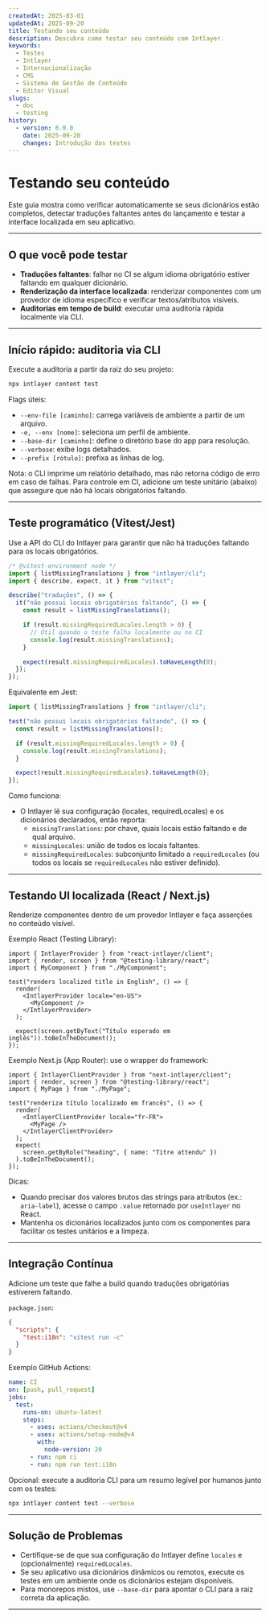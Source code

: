 ```yaml
---
createdAt: 2025-03-01
updatedAt: 2025-09-20
title: Testando seu conteúdo
description: Descubra como testar seu conteúdo com Intlayer.
keywords:
  - Testes
  - Intlayer
  - Internacionalização
  - CMS
  - Sistema de Gestão de Conteúdo
  - Editor Visual
slugs:
  - doc
  - testing
history:
  - version: 6.0.0
    date: 2025-09-20
    changes: Introdução dos testes
---
```


# Testando seu conteúdo

Este guia mostra como verificar automaticamente se seus dicionários estão completos, detectar traduções faltantes antes do lançamento e testar a interface localizada em seu aplicativo.

---

## O que você pode testar

- **Traduções faltantes**: falhar no CI se algum idioma obrigatório estiver faltando em qualquer dicionário.
- **Renderização da interface localizada**: renderizar componentes com um provedor de idioma específico e verificar textos/atributos visíveis.
- **Auditorias em tempo de build**: executar uma auditoria rápida localmente via CLI.

---

## Início rápido: auditoria via CLI

Execute a auditoria a partir da raiz do seu projeto:

```bash
npx intlayer content test
```

Flags úteis:

- `--env-file [caminho]`: carrega variáveis de ambiente a partir de um arquivo.
- `-e, --env [nome]`: seleciona um perfil de ambiente.
- `--base-dir [caminho]`: define o diretório base do app para resolução.
- `--verbose`: exibe logs detalhados.
- `--prefix [rótulo]`: prefixa as linhas de log.

Nota: o CLI imprime um relatório detalhado, mas não retorna código de erro em caso de falhas. Para controle em CI, adicione um teste unitário (abaixo) que assegure que não há locais obrigatórios faltando.

---

## Teste programático (Vitest/Jest)

Use a API do CLI do Intlayer para garantir que não há traduções faltando para os locais obrigatórios.

```ts fileName=i18n.test.ts
/* @vitest-environment node */
import { listMissingTranslations } from "intlayer/cli";
import { describe, expect, it } from "vitest";

describe("traduções", () => {
  it("não possui locais obrigatórios faltando", () => {
    const result = listMissingTranslations();

    if (result.missingRequiredLocales.length > 0) {
      // Útil quando o teste falha localmente ou no CI
      console.log(result.missingTranslations);
    }

    expect(result.missingRequiredLocales).toHaveLength(0);
  });
});
```

Equivalente em Jest:

```ts fileName=i18n.test.ts
import { listMissingTranslations } from "intlayer/cli";

test("não possui locais obrigatórios faltando", () => {
  const result = listMissingTranslations();

  if (result.missingRequiredLocales.length > 0) {
    console.log(result.missingTranslations);
  }

  expect(result.missingRequiredLocales).toHaveLength(0);
});
```

Como funciona:

- O Intlayer lê sua configuração (locales, requiredLocales) e os dicionários declarados, então reporta:
  - `missingTranslations`: por chave, quais locais estão faltando e de qual arquivo.
  - `missingLocales`: união de todos os locais faltantes.
  - `missingRequiredLocales`: subconjunto limitado a `requiredLocales` (ou todos os locais se `requiredLocales` não estiver definido).

---

## Testando UI localizada (React / Next.js)

Renderize componentes dentro de um provedor Intlayer e faça asserções no conteúdo visível.

Exemplo React (Testing Library):

```tsx
import { IntlayerProvider } from "react-intlayer/client";
import { render, screen } from "@testing-library/react";
import { MyComponent } from "./MyComponent";

test("renders localized title in English", () => {
  render(
    <IntlayerProvider locale="en-US">
      <MyComponent />
    </IntlayerProvider>
  );

  expect(screen.getByText("Título esperado em inglês")).toBeInTheDocument();
});
```

Exemplo Next.js (App Router): use o wrapper do framework:

```tsx
import { IntlayerClientProvider } from "next-intlayer/client";
import { render, screen } from "@testing-library/react";
import { MyPage } from "./MyPage";

test("renderiza título localizado em francês", () => {
  render(
    <IntlayerClientProvider locale="fr-FR">
      <MyPage />
    </IntlayerClientProvider>
  );
  expect(
    screen.getByRole("heading", { name: "Titre attendu" })
  ).toBeInTheDocument();
});
```

Dicas:

- Quando precisar dos valores brutos das strings para atributos (ex.: `aria-label`), acesse o campo `.value` retornado por `useIntlayer` no React.
- Mantenha os dicionários localizados junto com os componentes para facilitar os testes unitários e a limpeza.

---

## Integração Contínua

Adicione um teste que falhe a build quando traduções obrigatórias estiverem faltando.

`package.json`:

```json
{
  "scripts": {
    "test:i18n": "vitest run -c"
  }
}
```

Exemplo GitHub Actions:

```yaml
name: CI
on: [push, pull_request]
jobs:
  test:
    runs-on: ubuntu-latest
    steps:
      - uses: actions/checkout@v4
      - uses: actions/setup-node@v4
        with:
          node-version: 20
      - run: npm ci
      - run: npm run test:i18n
```

Opcional: execute a auditoria CLI para um resumo legível por humanos junto com os testes:

```bash
npx intlayer content test --verbose
```

---

## Solução de Problemas

- Certifique-se de que sua configuração do Intlayer define `locales` e (opcionalmente) `requiredLocales`.
- Se seu aplicativo usa dicionários dinâmicos ou remotos, execute os testes em um ambiente onde os dicionários estejam disponíveis.
- Para monorepos mistos, use `--base-dir` para apontar o CLI para a raiz correta da aplicação.

---
